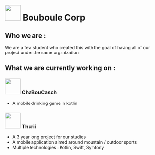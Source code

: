 # <img width="50px" src="https://user-images.githubusercontent.com/63443236/175388165-4419977d-070e-48e0-acd9-3237833bca16.png"/> Bouboule Corp 

## Who we are :
We are a few student who created this with the goal of having all of our project under the same organization

## What we are currently working on :

### <img width="50px" src="https://user-images.githubusercontent.com/63443236/175391449-a66cbb43-7d2f-4567-9e65-fafb8fcecbcc.png"/> ChaBouCasch
 - A mobile drinking game in kotlin 

### <img width="50px" src="https://user-images.githubusercontent.com/63443236/175392019-f081141a-2ca4-48ef-8c46-b9a7da736929.png"/> Thurii
 - A 3 year long project for our studies
 - A mobile application aimed around mountain / outdoor sports
 - Multiple technologies : Kotlin, Swift, Symfony
